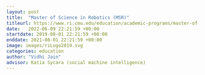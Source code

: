 ```yaml
---
layout: post
title:  "Master of Science in Robotics (MSR)"
titleurl: https://www.ri.cmu.edu/education/academic-programs/master-of-science-robotics/
date:   2022-06-09 22:21:59 +00:00
startdate: 2019-08-01 22:21:59 +00:00
enddate: 2021-08-01 22:21:59 +00:00
image: images/riLogo2019.svg
categories: education
author: "Vidhi Jain"
advisor: Katia Sycara (social machine intelligence)
---
```


